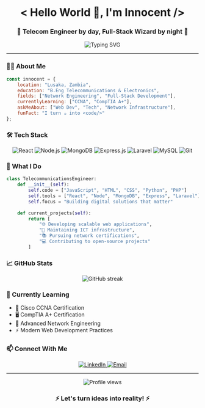 <h1 align="center">< Hello World 👋, I'm Innocent /></h1>
<h3 align="center">🌟 Telecom Engineer by day, Full-Stack Wizard by night 🌟</h3>

<p align="center">
  <img src="https://readme-typing-svg.herokuapp.com?font=Fira+Code&pause=1000&color=2196F3&center=true&width=435&lines=Telecommunications+Engineer;Full-Stack+Developer;Network+Engineering+Enthusiast;Always+Learning+New+Technologies" alt="Typing SVG" />
</p>

---

### 🧑‍💻 About Me

```javascript
const innocent = {
    location: "Lusaka, Zambia",
    education: "B.Eng Telecommunications & Electronics",
    fields: ["Network Engineering", "Full-Stack Development"],
    currentlyLearning: ["CCNA", "CompTIA A+"],
    askMeAbout: ["Web Dev", "Tech", "Network Infrastructure"],
    funFact: "I turn ☕ into <code/>"
};
```

### 🛠️ Tech Stack

<p align="center">
  <img src="https://img.shields.io/badge/React-20232A?style=for-the-badge&logo=react&logoColor=61DAFB" alt="React"/>
  <img src="https://img.shields.io/badge/Node.js-339933?style=for-the-badge&logo=nodedotjs&logoColor=white" alt="Node.js"/>
  <img src="https://img.shields.io/badge/MongoDB-4EA94B?style=for-the-badge&logo=mongodb&logoColor=white" alt="MongoDB"/>
  <img src="https://img.shields.io/badge/Express.js-000000?style=for-the-badge&logo=express&logoColor=white" alt="Express.js"/>
  <img src="https://img.shields.io/badge/Laravel-FF2D20?style=for-the-badge&logo=laravel&logoColor=white" alt="Laravel"/>
  <img src="https://img.shields.io/badge/MySQL-005C84?style=for-the-badge&logo=mysql&logoColor=white" alt="MySQL"/>
  <img src="https://img.shields.io/badge/GIT-E44C30?style=for-the-badge&logo=git&logoColor=white" alt="Git"/>
</p>

### 🎯 What I Do

```python
class TelecommunicationsEngineer:
    def __init__(self):
        self.code = ["JavaScript", "HTML", "CSS", "Python", "PHP"]
        self.tools = ["React", "Node", "MongoDB", "Express", "Laravel"]
        self.focus = "Building digital solutions that matter"
        
    def current_projects(self):
        return [
            "🌐 Developing scalable web applications",
            "🔧 Maintaining ICT infrastructure",
            "📚 Pursuing network certifications",
            "💻 Contributing to open-source projects"
        ]
```

### 📈 GitHub Stats

<p align="center">
  <img src="https://github-readme-streak-stats.herokuapp.com/?user=makusa-the&theme=dark" alt="GitHub streak"/>
</p>

### 🌱 Currently Learning

- 🔐 Cisco CCNA Certification
- 🖥️ CompTIA A+ Certification
- 🚀 Advanced Network Engineering
- ⚡ Modern Web Development Practices

### 📫 Connect With Me

<p align="center">
  <a href="https://linkedin.com/in/innmak">
    <img src="https://img.shields.io/badge/LinkedIn-0077B5?style=for-the-badge&logo=linkedin&logoColor=white" alt="LinkedIn"/>
  </a>
  <a href="mailto:innmak@proton.me">
    <img src="https://img.shields.io/badge/Gmail-D14836?style=for-the-badge&logo=gmail&logoColor=white" alt="Email"/>
  </a>
</p>

---

<p align="center">
  <img src="https://komarev.com/ghpvc/?username=makusa-the&label=Profile%20views&color=0e75b6&style=flat" alt="Profile views"/>
</p>

<h3 align="center">⚡ Let's turn ideas into reality! ⚡</h3>
